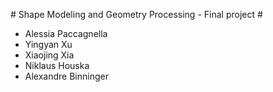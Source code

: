 # Shape Modeling and Geometry Processing - Final project # <br>
- Alessia Paccagnella
- Yingyan Xu
- Xiaojing Xia
- Niklaus Houska
- Alexandre Binninger
